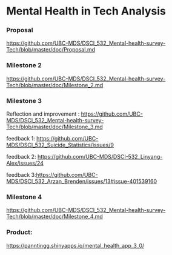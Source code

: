 # Mental Health in Tech Analysis


### Proposal

https://github.com/UBC-MDS/DSCI_532_Mental-health-survey-Tech/blob/master/doc/Proposal.md

### Milestone 2

https://github.com/UBC-MDS/DSCI_532_Mental-health-survey-Tech/blob/master/doc/Milestone_2.md

### Milestone 3

Reflection and improvement : https://github.com/UBC-MDS/DSCI_532_Mental-health-survey-Tech/blob/master/doc/Milestone_3.md

feedback 1: https://github.com/UBC-MDS/DSCI_532_Suicide_Statistics/issues/9

feedback 2: https://github.com/UBC-MDS/DSCI-532_Linyang-Alex/issues/24

feedback 3:https://github.com/UBC-MDS/DSCI_532_Arzan_Brenden/issues/13#issue-401539160

### Milestone 4

https://github.com/UBC-MDS/DSCI_532_Mental-health-survey-Tech/blob/master/doc/Milestone_4.md



### Product:

https://panntingg.shinyapps.io/mental_health_app_3_0/

